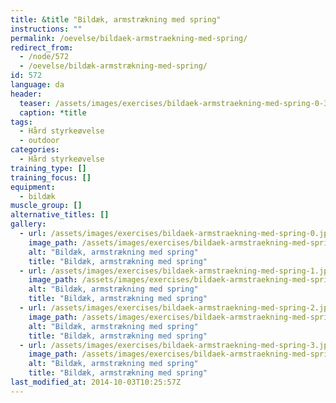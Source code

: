 ```yaml
---
title: &title "Bildæk, armstrækning med spring"
instructions: ""
permalink: /oevelse/bildaek-armstraekning-med-spring/
redirect_from:
  - /node/572
  - /oevelse/bildæk-armstrækning-med-spring/
id: 572
language: da
header:
  teaser: /assets/images/exercises/bildaek-armstraekning-med-spring-0-320.jpg
  caption: *title
tags:
  - Hård styrkeøvelse
  - outdoor
categories:
  - Hård styrkeøvelse
training_type: []
training_focus: []
equipment:
  - bildæk
muscle_group: []
alternative_titles: []
gallery:
  - url: /assets/images/exercises/bildaek-armstraekning-med-spring-0.jpg
    image_path: /assets/images/exercises/bildaek-armstraekning-med-spring-0-320.jpg
    alt: "Bildæk, armstrækning med spring"
    title: "Bildæk, armstrækning med spring"
  - url: /assets/images/exercises/bildaek-armstraekning-med-spring-1.jpg
    image_path: /assets/images/exercises/bildaek-armstraekning-med-spring-1-320.jpg
    alt: "Bildæk, armstrækning med spring"
    title: "Bildæk, armstrækning med spring"
  - url: /assets/images/exercises/bildaek-armstraekning-med-spring-2.jpg
    image_path: /assets/images/exercises/bildaek-armstraekning-med-spring-2-320.jpg
    alt: "Bildæk, armstrækning med spring"
    title: "Bildæk, armstrækning med spring"
  - url: /assets/images/exercises/bildaek-armstraekning-med-spring-3.jpg
    image_path: /assets/images/exercises/bildaek-armstraekning-med-spring-3-320.jpg
    alt: "Bildæk, armstrækning med spring"
    title: "Bildæk, armstrækning med spring"
last_modified_at: 2014-10-03T10:25:57Z
---
```

